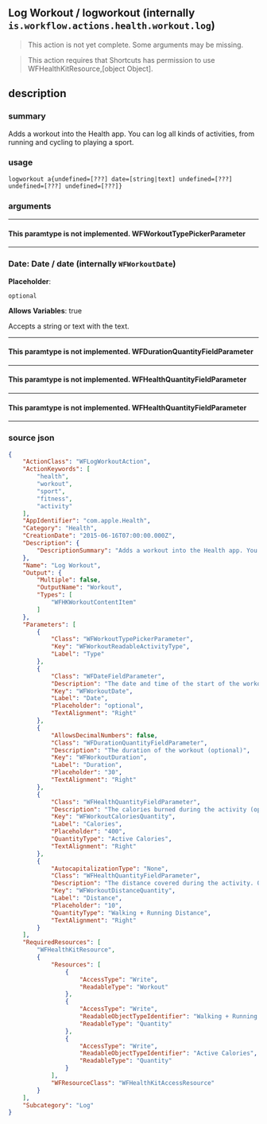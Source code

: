 
## Log Workout / logworkout (internally `is.workflow.actions.health.workout.log`)

> This action is not yet complete. Some arguments may be missing.

> This action requires that Shortcuts has permission to use WFHealthKitResource,[object Object].


## description

### summary

Adds a workout into the Health app. You can log all kinds of activities, from running and cycling to playing a sport.


### usage
```
logworkout a{undefined=[???] date=[string|text] undefined=[???] undefined=[???] undefined=[???]}
```

### arguments

---

#### This paramtype is not implemented. WFWorkoutTypePickerParameter

---

### Date: Date / date (internally `WFWorkoutDate`)
**Placeholder**:
```
optional
```
**Allows Variables**: true



Accepts a string 
or text
with the text.

---

#### This paramtype is not implemented. WFDurationQuantityFieldParameter

---

#### This paramtype is not implemented. WFHealthQuantityFieldParameter

---

#### This paramtype is not implemented. WFHealthQuantityFieldParameter

---

### source json

```json
{
	"ActionClass": "WFLogWorkoutAction",
	"ActionKeywords": [
		"health",
		"workout",
		"sport",
		"fitness",
		"activity"
	],
	"AppIdentifier": "com.apple.Health",
	"Category": "Health",
	"CreationDate": "2015-06-16T07:00:00.000Z",
	"Description": {
		"DescriptionSummary": "Adds a workout into the Health app. You can log all kinds of activities, from running and cycling to playing a sport."
	},
	"Name": "Log Workout",
	"Output": {
		"Multiple": false,
		"OutputName": "Workout",
		"Types": [
			"WFHKWorkoutContentItem"
		]
	},
	"Parameters": [
		{
			"Class": "WFWorkoutTypePickerParameter",
			"Key": "WFWorkoutReadableActivityType",
			"Label": "Type"
		},
		{
			"Class": "WFDateFieldParameter",
			"Description": "The date and time of the start of the workout",
			"Key": "WFWorkoutDate",
			"Label": "Date",
			"Placeholder": "optional",
			"TextAlignment": "Right"
		},
		{
			"AllowsDecimalNumbers": false,
			"Class": "WFDurationQuantityFieldParameter",
			"Description": "The duration of the workout (optional)",
			"Key": "WFWorkoutDuration",
			"Label": "Duration",
			"Placeholder": "30",
			"TextAlignment": "Right"
		},
		{
			"Class": "WFHealthQuantityFieldParameter",
			"Description": "The calories burned during the activity (optional)",
			"Key": "WFWorkoutCaloriesQuantity",
			"Label": "Calories",
			"Placeholder": "400",
			"QuantityType": "Active Calories",
			"TextAlignment": "Right"
		},
		{
			"AutocapitalizationType": "None",
			"Class": "WFHealthQuantityFieldParameter",
			"Description": "The distance covered during the activity. Only provide this if it makes sense for the activity. (optional)",
			"Key": "WFWorkoutDistanceQuantity",
			"Label": "Distance",
			"Placeholder": "10",
			"QuantityType": "Walking + Running Distance",
			"TextAlignment": "Right"
		}
	],
	"RequiredResources": [
		"WFHealthKitResource",
		{
			"Resources": [
				{
					"AccessType": "Write",
					"ReadableType": "Workout"
				},
				{
					"AccessType": "Write",
					"ReadableObjectTypeIdentifier": "Walking + Running Distance",
					"ReadableType": "Quantity"
				},
				{
					"AccessType": "Write",
					"ReadableObjectTypeIdentifier": "Active Calories",
					"ReadableType": "Quantity"
				}
			],
			"WFResourceClass": "WFHealthKitAccessResource"
		}
	],
	"Subcategory": "Log"
}
```
